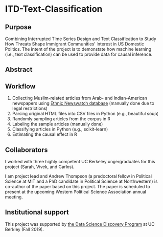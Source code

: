 # ITD-Text-Classification

## Purpose 

Combining Interrupted Time Series Design and Text Classification to Study How Threats Shape Immigrant Communities' Interest in US Domestic Politics. The intent of the project is to demonstate how machine learning (i.e., text classification) can be used to provide data for causal inference. 

## Abstract 

## Workflow 

1. Collecting Muslim-related articles from Arab- and Indian-American newspapers using [Ethnic Newswatch database](https://www.proquest.com/products-services/ethnic_newswatch.html) (manually done due to legal restrictions)
2. Parsing original HTML files into CSV files in Python (e.g., beautiful soup)
3. Randomly sampling articles from the corpus in R
4. Labeling the sample articles (manually done)
5. Classifying articles in Python (e.g., scikit-learn)
6. Estimating the causal effect in R

## Collaborators 
I worked with three highly competent UC Berkeley ungergraduates for this project (Sarah, Vivek, and Carlos). 

I am project lead and Andrew Thompson (a predoctoral fellow in Political Science at MIT and a PhD candidate in Political Science at Northwestern) is co-author of the paper based on this project. The paper is scheduled to present at the upcoming Western Political Science Association annual meeting. 

## Institutional support 
This project was supported by [the Data Science Discovery Program](https://data.berkeley.edu/research/discovery) at UC Berkley (Fall 2019).
